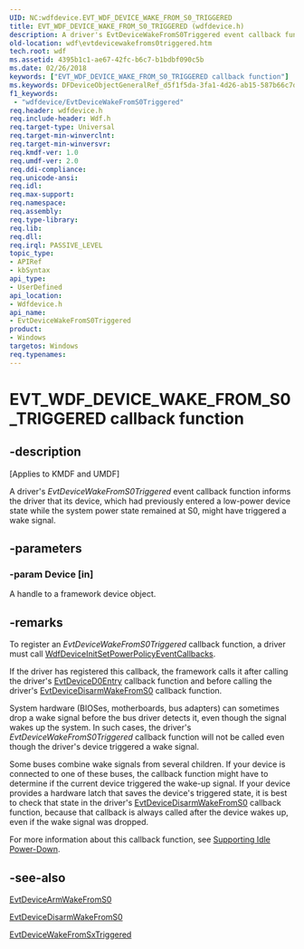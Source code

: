 ```yaml
---
UID: NC:wdfdevice.EVT_WDF_DEVICE_WAKE_FROM_S0_TRIGGERED
title: EVT_WDF_DEVICE_WAKE_FROM_S0_TRIGGERED (wdfdevice.h)
description: A driver's EvtDeviceWakeFromS0Triggered event callback function informs the driver that its device, which had previously entered a low-power device state while the system power state remained at S0, might have triggered a wake signal.
old-location: wdf\evtdevicewakefroms0triggered.htm
tech.root: wdf
ms.assetid: 4395b1c1-ae67-42fc-b6c7-b1bdbf090c5b
ms.date: 02/26/2018
keywords: ["EVT_WDF_DEVICE_WAKE_FROM_S0_TRIGGERED callback function"]
ms.keywords: DFDeviceObjectGeneralRef_d5f1f5da-3fa1-4d26-ab15-587b66c7d5c2.xml, EVT_WDF_DEVICE_WAKE_FROM_S0_TRIGGERED, EVT_WDF_DEVICE_WAKE_FROM_S0_TRIGGERED callback, EvtDeviceWakeFromS0Triggered, EvtDeviceWakeFromS0Triggered callback function, kmdf.evtdevicewakefroms0triggered, wdf.evtdevicewakefroms0triggered, wdfdevice/EvtDeviceWakeFromS0Triggered
f1_keywords:
 - "wdfdevice/EvtDeviceWakeFromS0Triggered"
req.header: wdfdevice.h
req.include-header: Wdf.h
req.target-type: Universal
req.target-min-winverclnt: 
req.target-min-winversvr: 
req.kmdf-ver: 1.0
req.umdf-ver: 2.0
req.ddi-compliance: 
req.unicode-ansi: 
req.idl: 
req.max-support: 
req.namespace: 
req.assembly: 
req.type-library: 
req.lib: 
req.dll: 
req.irql: PASSIVE_LEVEL
topic_type:
- APIRef
- kbSyntax
api_type:
- UserDefined
api_location:
- Wdfdevice.h
api_name:
- EvtDeviceWakeFromS0Triggered
product:
- Windows
targetos: Windows
req.typenames: 
---
```


# EVT_WDF_DEVICE_WAKE_FROM_S0_TRIGGERED callback function


## -description


<p class="CCE_Message">[Applies to KMDF and UMDF]</p>

A driver's <i>EvtDeviceWakeFromS0Triggered</i> event callback function informs the driver that its device, which had previously entered a low-power device state while the system power state remained at S0, might have triggered a wake signal.


## -parameters




### -param Device [in]

A handle to a framework device object.


## -remarks



To register an <i>EvtDeviceWakeFromS0Triggered</i> callback function, a driver must call <a href="https://docs.microsoft.com/windows-hardware/drivers/ddi/wdfdevice/nf-wdfdevice-wdfdeviceinitsetpowerpolicyeventcallbacks">WdfDeviceInitSetPowerPolicyEventCallbacks</a>.

If the driver has registered  this callback, the framework calls it after calling the driver's <a href="https://docs.microsoft.com/windows-hardware/drivers/ddi/wdfdevice/nc-wdfdevice-evt_wdf_device_d0_entry">EvtDeviceD0Entry</a> callback function and before calling the driver's <a href="https://docs.microsoft.com/windows-hardware/drivers/ddi/wdfdevice/nc-wdfdevice-evt_wdf_device_disarm_wake_from_s0">EvtDeviceDisarmWakeFromS0</a> callback function.

System hardware (BIOSes, motherboards, bus adapters) can sometimes drop a wake signal before the bus driver detects it, even though the signal wakes up the system. In such cases, the driver's <i>EvtDeviceWakeFromS0Triggered</i> callback function will not be called even though the driver's device triggered a wake signal.

Some buses combine wake signals from several children. If your device is connected to one of these buses, the callback function might have to determine if the current device triggered the wake-up signal. If your device provides a hardware latch that saves the device's triggered state, it is best to check that state in the driver's <a href="https://docs.microsoft.com/windows-hardware/drivers/ddi/wdfdevice/nc-wdfdevice-evt_wdf_device_disarm_wake_from_s0">EvtDeviceDisarmWakeFromS0</a> callback function, because that callback is always called after the device wakes up, even if the wake signal was dropped.

For more information about this callback function, see <a href="https://docs.microsoft.com/windows-hardware/drivers/wdf/supporting-idle-power-down">Supporting Idle Power-Down</a>.





## -see-also




<a href="https://docs.microsoft.com/windows-hardware/drivers/ddi/wdfdevice/nc-wdfdevice-evt_wdf_device_arm_wake_from_s0">EvtDeviceArmWakeFromS0</a>



<a href="https://docs.microsoft.com/windows-hardware/drivers/ddi/wdfdevice/nc-wdfdevice-evt_wdf_device_disarm_wake_from_s0">EvtDeviceDisarmWakeFromS0</a>



<a href="https://docs.microsoft.com/windows-hardware/drivers/ddi/wdfdevice/nc-wdfdevice-evt_wdf_device_wake_from_sx_triggered">EvtDeviceWakeFromSxTriggered</a>
 

 

